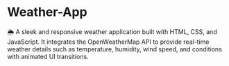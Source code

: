 # Weather-App
🌦️ A sleek and responsive weather application built with HTML, CSS, and JavaScript. It integrates the OpenWeatherMap API to provide real-time weather details such as temperature, humidity, wind speed, and conditions with animated UI transitions.
